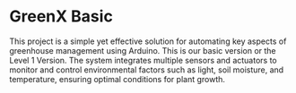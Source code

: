 # GreenX Basic
This project is a simple yet effective solution for automating key aspects of greenhouse management using Arduino. 
This is our basic version or the Level 1 Version. The system integrates multiple sensors and actuators to monitor and control environmental factors such as light, soil moisture, and temperature, ensuring optimal conditions for plant growth.
